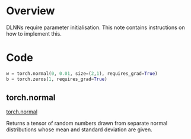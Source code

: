 # Overview
DLNNs require parameter initialisation. This note contains instructions on how to implement this.

# Code

```python
w = torch.normal(0, 0.01, size=(2,1), requires_grad=True)
b = torch.zeros(1, requires_grad=True)
```

## torch.normal
[torch.normal](https://pytorch.org/docs/stable/generated/torch.normal.html)

Returns a tensor of random numbers drawn from separate normal distributions whose mean and standard deviation are given.

